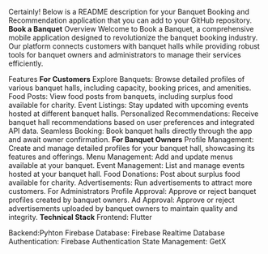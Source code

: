 
Certainly! Below is a README description for your Banquet Booking and Recommendation application that you can add to your GitHub repository.
**Book a Banquet**
Overview
Welcome to Book a Banquet, a comprehensive mobile application designed to revolutionize the banquet booking industry. Our platform connects customers with banquet halls while providing robust tools for banquet owners and administrators to manage their services efficiently.

Features
**For Customers**
Explore Banquets: Browse detailed profiles of various banquet halls, including capacity, booking prices, and amenities.
Food Posts: View food posts from banquets, including surplus food available for charity.
Event Listings: Stay updated with upcoming events hosted at different banquet halls.
Personalized Recommendations: Receive banquet hall recommendations based on user preferences and integrated API data.
Seamless Booking: Book banquet halls directly through the app and await owner confirmation.
**For Banquet Owners**
Profile Management: Create and manage detailed profiles for your banquet hall, showcasing its features and offerings.
Menu Management: Add and update menus available at your banquet.
Event Management: List and manage events hosted at your banquet hall.
Food Donations: Post about surplus food available for charity.
Advertisements: Run advertisements to attract more customers.
For Administrators
Profile Approval: Approve or reject banquet profiles created by banquet owners.
Ad Approval: Approve or reject advertisements uploaded by banquet owners to maintain quality and integrity.
**Technical Stack**
Frontend: Flutter

Backend:Pyhton  Firebase
Database: Firebase Realtime Database
Authentication: Firebase Authentication
State Management: GetX
